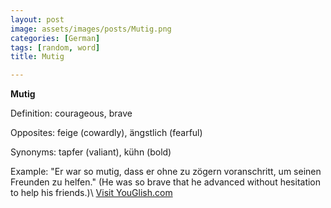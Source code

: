 ```yaml
---
layout: post
image: assets/images/posts/Mutig.png
categories: [German]
tags: [random, word]
title: Mutig

---
```


**Mutig**

Definition: courageous, brave

Opposites: feige (cowardly), ängstlich (fearful)

Synonyms: tapfer (valiant), kühn (bold)

Example: "Er war so mutig, dass er ohne zu zögern voranschritt, um seinen Freunden zu helfen." (He was so brave that he advanced without hesitation to help his friends.)\ <a id="yg-widget-0" class="youglish-widget" data-query="Mutig" data-lang="german" data-components="8412" data-auto-start="0" data-bkg-color="theme_light" data-title="How%20to%20pronounce%20Mutig%20in%20German"  rel="nofollow" href="https://youglish.com">Visit YouGlish.com</a><script async src="https://youglish.com/public/emb/widget.js" charset="utf-8"></script>